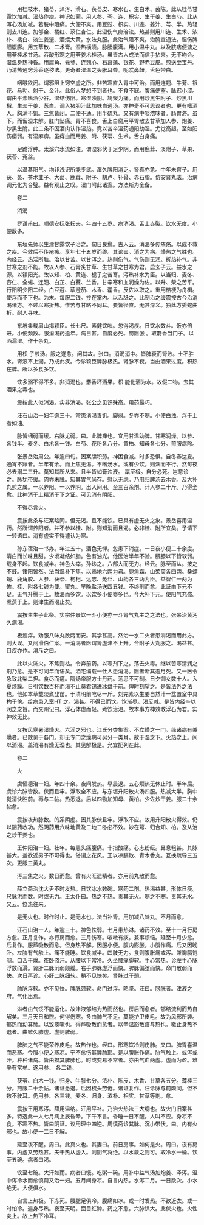 <!-- { "loadSidebar": true } -->
　　用桂枝木、猪苓、泽泻、滑石、茯苓皮、寒水石、生白术、茵陈。此从桂苓甘露饮加减。湿热作痞。神识如蒙。用人参、芩、连、枳实、生干姜、生白芍。此从泻心汤加减。若脘中阻痛。大便不爽。用豆豉、枳实、川连、姜汁、苓、半。热轻则去川连。加郁金、橘红、苡仁杏仁。此湿伤气痹治法。热甚则用川连、生术、浓朴、橘白、淡生姜渣、酒煨大黄。水法丸服。此治气阻不爽。治腑宜通法。湿伤脾阳腹膨。用五苓散、二术膏。湿热横渍。脉腠腹满。用小温中丸。以及脘痞便溏之用苓桂术甘汤。吞酸形寒之用苓姜术桂汤。虽皆古人成法而信手拈来。无不吻合。湿温身热神昏。用犀角、元参、连翘心、石菖蒲、银花、野赤豆皮。煎送至宝丹。乃清热通窍芳香逐秽法。更奇者湿温之头胀耳聋。呃忒鼻衄。舌色带白。

　　咽喉欲闭。谓邪阻上窍空虚之所。非苦寒直入胃中可治。而用连翘、牛蒡、银花、马勃、射干、金汁。此俗人梦想不到者也。不食不寐。腹痛便窒。脉迟小涩。谓由平素嗜酒少谷。湿结伤阳。寒湿浊阴。鸠聚为痛。而用炒黑生附子、炒黑川椒、生淡干姜、葱白。调入猪胆汁此加味白通汤。亦神奇不可思议者也。更有嗜酒人。胸满不饥。三焦皆闭。二便不通。用半硫丸。又有病中啖浓味者。肠胃滞。虽下。而留湿未解。肛门坠痛。胃不喜食。舌上白腐用平胃散去甘草加人参、炮姜、炒黑生附。此二条不因酒肉认作湿热。竟以苦辛温药通阳劫湿。尤觉高超。至如阳伤痿弱。有湿麻痹。虽痔血而用姜、附、茯苓、生术。舌白身痛。

　　足跗浮肿。太溪穴水流如注。谓湿邪伏于足少阴。而用鹿茸、淡附子、草果、茯苓、菟丝。

　　以温蒸阳气。均非浅识所能步武。湿久脾阳消乏。肾真亦惫。中年未育子。用茯、菟、苍术韭子、大茴、鹿茸、附子、胡卢、补骨、赤石脂。仿安肾丸法。治病调元化为合璧。益有观止之叹。湿门附此诸案。方法斯为全备。

　　卷二

　　消渴

　　罗谦甫曰。顺德安抚张耘夫。年四十五岁。病消渴。舌上赤裂。饮水无度。小便数多。

　　东垣先师以生津甘露饮子治之。旬日良愈。古人云。消渴多传疮疡。以成不救之疾。今效后不传疮疡。享年七十五岁而终。其论曰。消之为病。燥热之气胜也。内经云。热淫所胜。治以甘苦。以甘泻之。热则伤气。气伤则无润。折热补气。非甘寒之剂不能。故以人参、石膏炙甘草、生甘草之甘寒为君。启玄子云。益水之源。以镇阳光。故以知、柏、黄连、栀子之苦寒。泻热补水为臣。以当归、麦冬、杏仁、全蝎、连翘、白芷、白葵、兰香。甘辛寒和血润燥为佐。以升、柴之苦平。行阳明少阳二经。白豆蔻、荜澄茄、木香、藿香。反佐以取之。重用桔梗为舟楫。使浮而不下也。为末。每服二钱。抄在掌内。以舌舐之。此制治之缓震按古今治消渴诸方。不过以寒折热。惟苦与甘略不同耳。要皆径直。无甚深义。独此方委蛇曲折。耐人寻味。

　　东坡集载眉山揭颖臣。长七尺。素健饮啖。忽得渴疾。日饮水数斗。饭亦倍进。小便频数。服消渴药逾年。病日甚。自度必死。蜀医张 。取麝香当门子。以酒濡湿。作十余丸。

　　用枳 子煎汤。服之遂愈。问其故。张曰。消渴消中。皆脾衰而肾败。土不胜水。肾液不上溯。乃成此疾。今诊颖臣脾脉极热。肾脉不衰。当由酒果过度。积热在脾。所以多食多饮。

　　饮多溺不得不多。非消渴也。麝香坏酒果。枳 能化酒为水。故假二物。去其酒果之毒也。

　　震按此人似消渴。实非消渴。张公之见识殊高。用药最巧。

　　汪石山治一妇年逾三十。常患消渴善饥。脚弱。冬亦不寒。小便白浊。浮于上者如油。

　　脉皆细弱而缓。右脉尤弱。曰。此脾瘅也。宜用甘温助脾。甘寒润燥。以参、 各钱半。麦冬、白术各一钱。白芍、花粉各八分。黄柏、知母各七分。煎服病除。

　　张景岳治周公。年逾四旬。因案牍积劳。神困食减。时多恐惧。自冬春达夏。通宵不寐者。半年有余。而上焦无渴。不嗜汤水。或有少饮。则沃而不行。然每夜必去溺二三升。莫知其所从来。且半皆如膏浊液。 羸至极。自分必死。岂意诊之。脉犹带缓。肉亦未脱。知其胃气尚存。慰以无虑。乃用归脾汤去木香。及大补丸煎之属。一以养阳。一以养阴。出入间用。至三百余剂。计人参二十斤。乃得全愈。此神消于上精消于下之证。可见消有阴阳。

　　不得尽言火。

　　震按此条与汪案略同。但无渴。且不能饮。已具有虚无火之象。景岳喜用温药。然所谓养阳者。并不参以桂、附。则知消而且渴。必非桂、附所宜矣。予请下一转语曰。消有虚实不得遽认为寒。

　　孙东宿治一书办。年过五十。酒色无惮。忽患下消症。一日夜小便二十余度。清白而长味且甜。少顷凝结如脂。色有油光。他医治半年不验。腰膝以下皆软弱。载身不起。饮食减半。神色大瘁。孙诊之。六部大而无力。经云。脉至而从。按之不鼓。诸阳皆然。法当温补下焦。以熟地六两为君。鹿角霜、山茱萸各四两。桑螵蛸、鹿角胶、人参、茯苓、枸杞、远志、菟丝、山药各三两为臣。益智仁一两为佐。桂、附各七钱为使。蜜丸。早晚盐汤送四五钱。不终剂而愈。此证由下元不足。无气升腾于上。故渴而多饮。以饮多小便亦多也。今大补下元。使阳气充盛。熏蒸于上。则津生而渴止矣。

　　震按生生子此条。实宗仲景饮一斗小便亦一斗肾气丸主之之法也。张杲治黄沔久病渴。

　　极疲瘁。劝服八味丸数两而安。其学甚高。然治一水二火者患消渴而用此方。则大误。又阅滑伯仁案。一消渴者医谓肾虚津不上升。合附子大丸服之。渴益甚。目疾亦作。滑斥之曰。

　　此以火济火。不焦则枯。令弃前药。以寒剂下之。荡去火毒。继以苦寒清润之剂乃愈。是不可同年而语矣。洎宅编载一仕人患消渴。医者断其逾月死。又一医令急致北梨二担。食尽而瘥。隋炀帝服方士丹药。荡思不可制。日夕御女数十人。入夏烦躁。日引饮数百杯而渴不止莫君锡进冰盘于前。俾时刻望之。是皆法外之法也。他如本草载淡煮韭苗。于清明前吃尽一斤。刘完素以生姜自然汁一盆置室中具杓于傍。给病患入室HT 之。渴甚。不得已而饮。饮渐尽。渴反减。是皆内经辛以润之之旨。而交州记曰。浮石体虚而轻。煮饮治渴。故本事方神效散浮石为君。实神效无比。

　　又按风寒暑湿燥火。六淫之邪也。江氏分类集案。不立燥之一门。缘诸病有兼燥者。已散见于各门。却无专门之燥病可另分一类耳。故于湿之下。火热之上。间以消渴。盖消渴有燥无湿也。其见解极是。允宜配列在此。

　　卷二

　　火

　　虞恒德治一妇。年四十余。夜间发热。早晨退。五心烦热无休止时。半年后。虞诊六脉皆数。伏而且牢。浮取全不应。与东垣升阳散火汤四服。热减大半。胸中觉清快胜前。再与二帖。热悉退。后以四物加知母、黄柏。少佐炒干姜。服二十余帖愈。

　　震按夜热脉数。的系阴虚。因其脉伏且牢。浮取不应。故用升阳散火得效。仍以阴药收功。然阴药用六味地黄及二地二冬必不效。妙在芎、归合知、柏。及从治之炒干姜也。

　　王仲阳治一妇。壮年。每患头痛腹痛。十指酸痛。心志纷纭。鼻息粗甚。其脉甚大。盖欲近男子不可得也。俗谓之花风。王以凉膈散、青木香丸。互换疏导三五次。更服三黄丸。

　　泻三焦之火。数日而愈。曾有火旺遗精者。亦用前丸散而愈。

　　薛立斋治沈大尹不时发热。日饮冰水数碗。寒药二剂。热渴益甚。形体日瘦。尺脉洪而数。时或无力。王太仆曰。热之不热。责其无火。寒之不寒。责其无水。又云。倏热往来。

　　是无火也。时作时止。是无水也。法当补肾。用加减八味丸。不月而愈。

　　汪石山治一人。年逾三十。神色怯弱。七月患热淋。诸药不效。至十一月行房方愈。正月复作。亦行房而愈。三月伤寒。咳嗽有痰。兼事烦恼。延至十月少愈。后复作。服芦吸散而愈。但身热不解。因服小便。腹内膨胀。小腹作痛。后又因晚卧。左胁有气触上。痛不能睡。饮食减半。四肢无力。食则腹胀痛或泻。兼胸膈饱闷。口舌干燥。夜卧盗汗。从腰以下常冷。久坐腰痛脚软。手心常热。诊左手心脉浮数而滑。肾肝二脉沉弱颇缓。右手肺脉虚浮而快。脾脉偏弦而快。命门散弱而快。次日再诊。心肝二脉细软。稍不见快矣。肾脉过于弱。

　　肺脉浮软。亦不见快。脾脉颇软。命门过浮。略坚。汪曰。膀胱者。津液之府。气化出焉。

　　淋者由气馁不能运化。故津液郁结为热而然也。房后而愈者。郁结流利而热自解矣。三月天日和煦。何得伤寒。多由肺气不足。莫能护卫皮毛。故为风邪所袭。郁热而动其肺。以致痰嗽也。得芦吸散而愈者。以辛温豁散痰与热也。嗽止身热不退者。由嗽久肺虚。虚则脾弱。

　　脾肺之气不能荣养皮毛。故热作也。经曰。形寒饮冷则伤肺。又曰。脾胃喜温而恶寒。今服小便之寒凉。宁不愈伤其脾肺耶。是以腹胀作痛。胁气触上。或泻或汗。种种诸病。皆由损其脾肺也。时或变易不常者。亦由气血两虚。虚而为盈。难乎有常矣。遂用参、 各二钱。

　　茯苓、白术一钱。归身、牛膝七分。浓朴、陈皮、木香、甘草各五分。薄桂三分。煎服二十余帖。诸证悉退。后因梳头劳倦。诸证复作。汪诊脉与前颇同。但不数不驶耳。仍用参、各三钱。麦冬、归身、浓朴、枳实、甘草等剂。愈。

　　震按王用寒泻。薛用温纳。汪用平补。乃治火热法三大纲也。故火门旧案甚多。特选此一人七月病上辰昏晕。下午不言。昏睡一日不醒。人叫不应。身凉不食。不寒不热。皆曰阴证。议用理中四逆。周慎斋诊其脉。沉小带伏。曰。内有火邪也。故小便一二日不解。

　　延至夜不醒。周曰。此真火也。其妻曰。前日房事。如何是火。周曰。夜有房事。内虚又劳热甚。夫干热从虚入。则阴气将绝。以水救之则可。取冷水一桶。饮至五碗。病者曰渴。

　　饮至七碗。大汗如雨。病者曰饿。吃粥一碗。用补中益气汤加炮姜、泽泻。温中泻冷水而愈慎斋又治一妇。五月间身凉。自言内热。水泻二月。一日数次。小水绝无。大便俱水。

　　自言上热极。下冻死。腰腿足俱冷。腹痛如冰。或一时发热。不欲近衣。或一时怕冷。遍身尽热。夜至天明。面目红肿。药之不愈。六脉洪大。此伏火也。火性炎上。故上热下冷耳。

